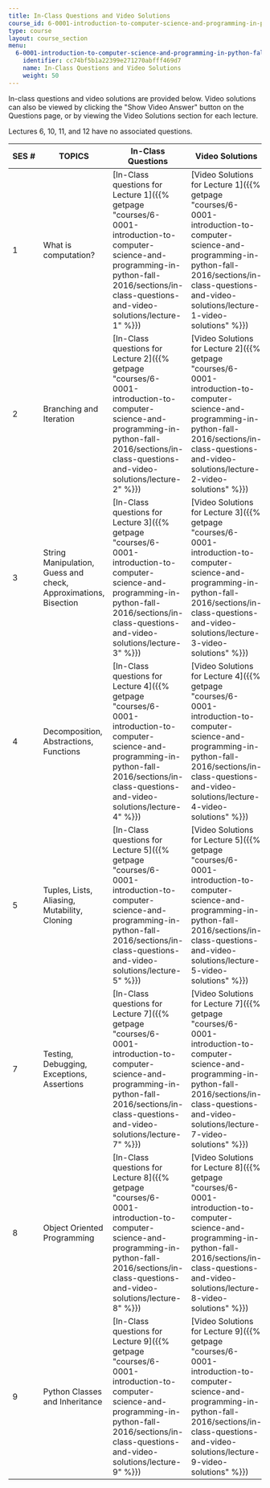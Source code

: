 ```yaml
---
title: In-Class Questions and Video Solutions
course_id: 6-0001-introduction-to-computer-science-and-programming-in-python-fall-2016
type: course
layout: course_section
menu:
  6-0001-introduction-to-computer-science-and-programming-in-python-fall-2016:
    identifier: cc74bf5b1a22399e271270abfff469d7
    name: In-Class Questions and Video Solutions
    weight: 50
---
```

In-class questions and video solutions are provided below. Video solutions can also be viewed by clicking the "Show Video Answer" button on the Questions page, or by viewing the Video Solutions section for each lecture.

Lectures 6, 10, 11, and 12 have no associated questions.

| SES # | TOPICS | In-Class Questions | Video Solutions |
| --- | --- | --- | --- |
| 1 | What is computation? | [In-Class questions for Lecture 1]({{% getpage "courses/6-0001-introduction-to-computer-science-and-programming-in-python-fall-2016/sections/in-class-questions-and-video-solutions/lecture-1" %}}) | [Video Solutions for Lecture 1]({{% getpage "courses/6-0001-introduction-to-computer-science-and-programming-in-python-fall-2016/sections/in-class-questions-and-video-solutions/lecture-1-video-solutions" %}}) |
| 2 | Branching and Iteration | [In-Class questions for Lecture 2]({{% getpage "courses/6-0001-introduction-to-computer-science-and-programming-in-python-fall-2016/sections/in-class-questions-and-video-solutions/lecture-2" %}}) | [Video Solutions for Lecture 2]({{% getpage "courses/6-0001-introduction-to-computer-science-and-programming-in-python-fall-2016/sections/in-class-questions-and-video-solutions/lecture-2-video-solutions" %}}) |
| 3 | String Manipulation, Guess and check, Approximations, Bisection | [In-Class questions for Lecture 3]({{% getpage "courses/6-0001-introduction-to-computer-science-and-programming-in-python-fall-2016/sections/in-class-questions-and-video-solutions/lecture-3" %}}) | [Video Solutions for Lecture 3]({{% getpage "courses/6-0001-introduction-to-computer-science-and-programming-in-python-fall-2016/sections/in-class-questions-and-video-solutions/lecture-3-video-solutions" %}}) |
| 4 | Decomposition, Abstractions, Functions | [In-Class questions for Lecture 4]({{% getpage "courses/6-0001-introduction-to-computer-science-and-programming-in-python-fall-2016/sections/in-class-questions-and-video-solutions/lecture-4" %}}) | [Video Solutions for Lecture 4]({{% getpage "courses/6-0001-introduction-to-computer-science-and-programming-in-python-fall-2016/sections/in-class-questions-and-video-solutions/lecture-4-video-solutions" %}}) |
| 5 | Tuples, Lists, Aliasing, Mutability, Cloning | [In-Class questions for Lecture 5]({{% getpage "courses/6-0001-introduction-to-computer-science-and-programming-in-python-fall-2016/sections/in-class-questions-and-video-solutions/lecture-5" %}}) | [Video Solutions for Lecture 5]({{% getpage "courses/6-0001-introduction-to-computer-science-and-programming-in-python-fall-2016/sections/in-class-questions-and-video-solutions/lecture-5-video-solutions" %}}) |
| 7 | Testing, Debugging, Exceptions, Assertions | [In-Class questions for Lecture 7]({{% getpage "courses/6-0001-introduction-to-computer-science-and-programming-in-python-fall-2016/sections/in-class-questions-and-video-solutions/lecture-7" %}}) | [Video Solutions for Lecture 7]({{% getpage "courses/6-0001-introduction-to-computer-science-and-programming-in-python-fall-2016/sections/in-class-questions-and-video-solutions/lecture-7-video-solutions" %}}) |
| 8 | Object Oriented Programming | [In-Class questions for Lecture 8]({{% getpage "courses/6-0001-introduction-to-computer-science-and-programming-in-python-fall-2016/sections/in-class-questions-and-video-solutions/lecture-8" %}}) | [Video Solutions for Lecture 8]({{% getpage "courses/6-0001-introduction-to-computer-science-and-programming-in-python-fall-2016/sections/in-class-questions-and-video-solutions/lecture-8-video-solutions" %}}) |
| 9 | Python Classes and Inheritance | [In-Class questions for Lecture 9]({{% getpage "courses/6-0001-introduction-to-computer-science-and-programming-in-python-fall-2016/sections/in-class-questions-and-video-solutions/lecture-9" %}}) | [Video Solutions for Lecture 9]({{% getpage "courses/6-0001-introduction-to-computer-science-and-programming-in-python-fall-2016/sections/in-class-questions-and-video-solutions/lecture-9-video-solutions" %}})